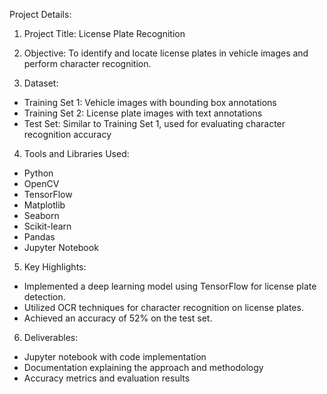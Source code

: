 Project Details:

1) Project Title: License Plate Recognition

2) Objective: To identify and locate license plates in vehicle images and perform character recognition.

3) Dataset:
 - Training Set 1: Vehicle images with bounding box annotations
 - Training Set 2: License plate images with text annotations
 - Test Set: Similar to Training Set 1, used for evaluating character recognition accuracy

4) Tools and Libraries Used:

 - Python
 - OpenCV
 - TensorFlow
 - Matplotlib
 - Seaborn
 - Scikit-learn
 - Pandas
 - Jupyter Notebook

5) Key Highlights:

 - Implemented a deep learning model using TensorFlow for license plate detection.
 - Utilized OCR techniques for character recognition on license plates.
 - Achieved an accuracy of 52% on the test set.

6) Deliverables:

 - Jupyter notebook with code implementation
 - Documentation explaining the approach and methodology
 - Accuracy metrics and evaluation results
